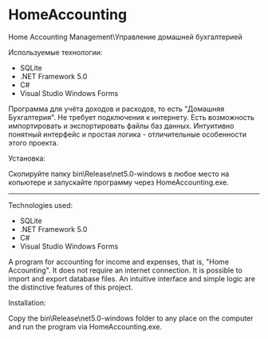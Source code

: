 # HomeAccounting
Home Accounting Management\Управление домашней бухгалтерией

Используемые технологии:
* SQLite
* .NET Framework 5.0
* C#
* Visual Studio Windows Forms

Программа для учёта доходов и расходов, то есть "Домашняя Бухгалтерия". 
Не требует подключения к интернету. Есть возможность импортировать и экспортировать файлы баз данных.
Интуитивно понятный интерфейс и простая логика - отличительные особенности этого проекта.

Установка:

Скопируйте папку bin\Release\net5.0-windows в любое место на копьютере и запускайте программу через HomeAccounting.exe.

-----------------------------------------------------------------------------------------------------------

Technologies used:
* SQLite
* .NET Framework 5.0
* C#
* Visual Studio Windows Forms

A program for accounting for income and expenses, that is, "Home Accounting".
It does not require an internet connection. It is possible to import and export database files.
An intuitive interface and simple logic are the distinctive features of this project.

Installation:

Copy the bin\Release\net5.0-windows folder to any place on the computer and run the program via HomeAccounting.exe.
